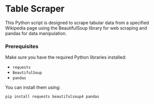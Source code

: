 # Table Scraper

This Python script is designed to scrape tabular data from a specified Wikipedia page using the BeautifulSoup library for web scraping and pandas for data manipulation.

### Prerequisites

Make sure you have the required Python libraries installed:

- `requests`
- `BeautifulSoup`
- `pandas`

You can install them using:

```bash
pip install requests beautifulsoup4 pandas

